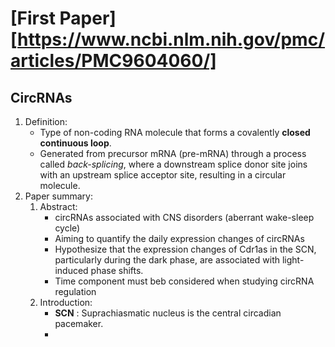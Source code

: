 # [First Paper] [https://www.ncbi.nlm.nih.gov/pmc/articles/PMC9604060/]

## CircRNAs
1. Definition:
	- Type of non-coding RNA molecule that forms a covalently **closed continuous loop**. 
	- Generated from precursor mRNA (pre-mRNA) through a process called *back-splicing*, where a downstream splice donor site joins with an upstream splice acceptor site, resulting in a circular molecule.
2. Paper summary:
	1. Abstract:
		- circRNAs associated with CNS disorders (aberrant wake-sleep cycle) 
		- Aiming to quantify the daily expression changes of circRNAs
		- Hypothesize that the expression changes of Cdr1as in the SCN, particularly during the dark phase, are associated with light-induced phase shifts. 
		- Time component must beb considered when studying circRNA regulation
	2. Introduction:
		- **SCN** : Suprachiasmatic nucleus is the central circadian pacemaker.
		- 